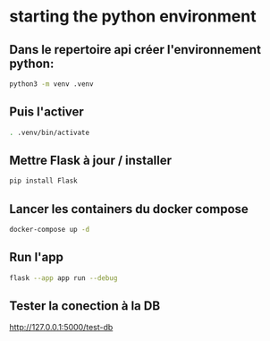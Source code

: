 # starting the python environment


## Dans le repertoire api créer l'environnement python:
```bash
python3 -m venv .venv
```

## Puis l'activer
```bash
. .venv/bin/activate
```

## Mettre Flask à jour / installer

```bash
pip install Flask
```

## Lancer les containers du docker compose

```bash
docker-compose up -d
```

## Run l'app

```bash
flask --app app run --debug
```

## Tester la conection à la DB

http://127.0.0.1:5000/test-db
